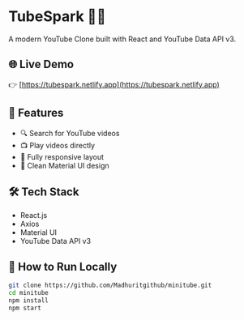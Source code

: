 # TubeSpark 🎥🔥

A modern YouTube Clone built with React and YouTube Data API v3.

## 🌐 Live Demo
👉 [https://tubespark.netlify.app](https://tubespark.netlify.app)

## 🚀 Features
- 🔍 Search for YouTube videos
- 📺 Play videos directly
- 📱 Fully responsive layout
- 🎨 Clean Material UI design

## 🛠️ Tech Stack
- React.js
- Axios
- Material UI
- YouTube Data API v3

## 📁 How to Run Locally

```bash
git clone https://github.com/Madhuritgithub/minitube.git
cd minitube
npm install
npm start
